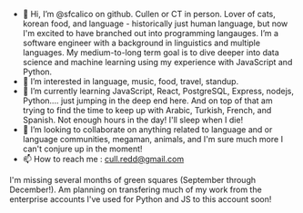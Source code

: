 - 👋 Hi, I’m @sfcalico on github. Cullen or CT in person. Lover of cats, korean food, and language - historically just human language,
but now I'm excited to have branched out into programming langauges. I’m a software engineer with a background in linguistics and multiple languages. My medium-to-long term goal is to dive deeper into data science and machine learning using my experience with JavaScript and Python. 
- 👀 I’m interested in language, music, food, travel, standup.
- 🌱 I’m currently learning JavaScript, React, PostgreSQL, Express, nodejs, Python.... just jumping in the deep end here. And on top of that am trying to find the time to keep up with Arabic, Turkish, French, and Spanish. Not enough hours in the day! I'll sleep when I die!
- 💞️ I’m looking to collaborate on anything related to language and or language communities, megaman, animals, and I'm sure much more I can't conjure up in the moment!
- 📫 How to reach me : cull.redd@gmail.com

I'm missing several months of green squares (September through December!). Am planning on transfering much of my work from the enterprise accounts I've used for Python and JS to this account soon!

<!---
sfcalico/sfcalico is a ✨ special ✨ repository because its `README.md` (this file) appears on your GitHub profile.
You can click the Preview link to take a look at your changes.
--->
